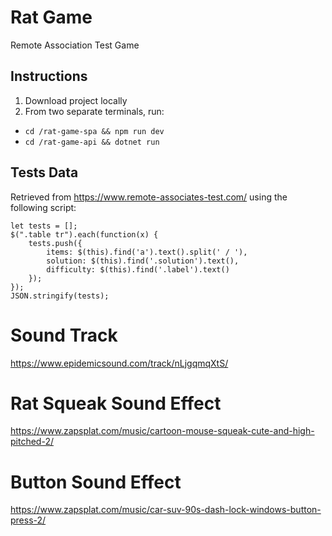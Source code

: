# Rat Game

Remote Association Test Game

## Instructions 

1. Download project locally
2. From two separate terminals, run: 
- `cd /rat-game-spa && npm run dev`
- `cd /rat-game-api && dotnet run`

## Tests Data

Retrieved from https://www.remote-associates-test.com/ using the following script:

```
let tests = [];
$(".table tr").each(function(x) {
    tests.push({
        items: $(this).find('a').text().split(' / '),
        solution: $(this).find('.solution').text(),
        difficulty: $(this).find('.label').text()
    });
});
JSON.stringify(tests);
```

# Sound Track

https://www.epidemicsound.com/track/nLjgqmqXtS/

# Rat Squeak Sound Effect

https://www.zapsplat.com/music/cartoon-mouse-squeak-cute-and-high-pitched-2/

# Button Sound Effect

https://www.zapsplat.com/music/car-suv-90s-dash-lock-windows-button-press-2/
